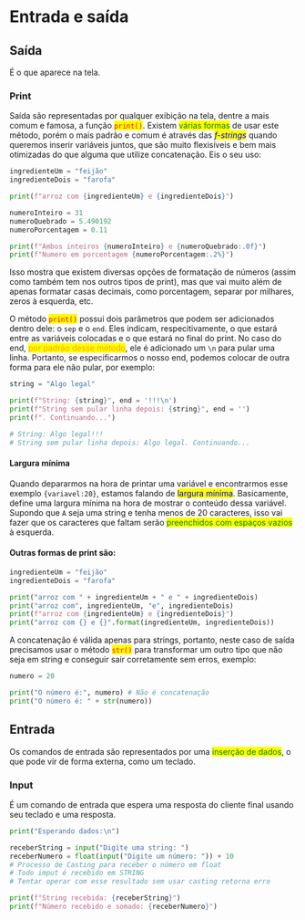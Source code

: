 # Entrada e saída

## Saída

É o que aparece na tela.

### Print

Saída são representadas por qualquer exibição na tela, dentre a mais comum e famosa, a função <mark style="color:red;">`print()`</mark>. Existem <mark style="color:green;">várias formas</mark> de usar este método, porém o mais padrão e comum é através das _<mark style="color:blue;">f-strings</mark>_ quando queremos inserir variáveis juntos, que são muito flexisíveis e bem mais otimizadas do que alguma que utilize concatenação. Eis o seu uso:

```python
ingredienteUm = "feijão"
ingredienteDois = "farofa"

print(f"arroz com {ingredienteUm} e {ingredienteDois}")

numeroInteiro = 31
numeroQuebrado = 5.490192
numeroPorcentagem = 0.11

print(f"Ambos inteiros {numeroInteiro} e {numeroQuebrado:.0f}")
print(f"Numero em porcentagem {numeroPorcentagem:.2%}")
```

Isso mostra que existem diversas opções de formatação de números (assim como também tem nos outros tipos de print), mas que vai muito além de apenas formatar casas decimais, como porcentagem, separar por milhares, zeros à esquerda, etc.

O método <mark style="color:red;">`print()`</mark> possui dois parâmetros que podem ser adicionados dentro dele: o `sep` e o `end`. Eles indicam, respecitivamente, o que estará entre as variáveis colocadas e o que estará no final do print. No caso do end, <mark style="color:orange;">por padrão desse método</mark>, ele é adicionado um `\n` para pular uma linha. Portanto, se especificarmos o nosso end, podemos colocar de outra forma para ele não pular, por exemplo:

```python
string = "Algo legal"

print(f"String: {string}", end = '!!!\n')
print(f"String sem pular linha depois: {string}", end = '')
print(f". Continuando...")

# String: Algo legal!!!
# String sem pular linha depois: Algo legal. Continuando...
```

#### Largura mínima

Quando depararmos na hora de printar uma variável e encontrarmos esse exemplo `{variavel:20}`, estamos falando de <mark style="color:blue;">largura mínima</mark>. Basicamente, define uma largura mínima na hora de mostrar o conteúdo dessa variável. Supondo que `A` seja uma string e tenha menos de 20 caracteres, isso vai fazer que os caracteres que faltam serão <mark style="color:green;">preenchidos com espaços vazios</mark> à esquerda.

#### Outras formas de print são:

```python
ingredienteUm = "feijão"
ingredienteDois = "farofa"

print("arroz com " + ingredienteUm + " e " + ingredienteDois)
print("arroz com", ingredienteUm, "e", ingredienteDois)
print(f"arroz com {ingredienteUm} e {ingredienteDois}")
print("arroz com {} e {}".format(ingredienteUm, ingredienteDois))
```

A concatenação é válida apenas para strings, portanto, neste caso de saída precisamos usar o método <mark style="color:red;">`str()`</mark> para transformar um outro tipo que não seja em string e conseguir sair corretamente sem erros, exemplo:

```python
numero = 20

print("O número é:", numero) # Não é concatenação
print("O número é: " + str(numero))
```

## Entrada

Os comandos de entrada são representados por uma <mark style="color:green;">inserção de dados</mark>, o que pode vir de forma externa, como um teclado.

### Input

É um comando de entrada que espera uma resposta do cliente final usando seu teclado e uma resposta.&#x20;

```python
print("Esperando dados:\n")

receberString = input("Digite uma string: ")
receberNumero = float(input("Digite um número: ")) + 10
# Processo de Casting para receber o número em float
# Todo imput é recebido em STRING
# Tentar operar com esse resultado sem usar casting retorna erro

print(f"String recebida: {receberString}")
print(f"Número recebido e somado: {receberNumero}")
```

